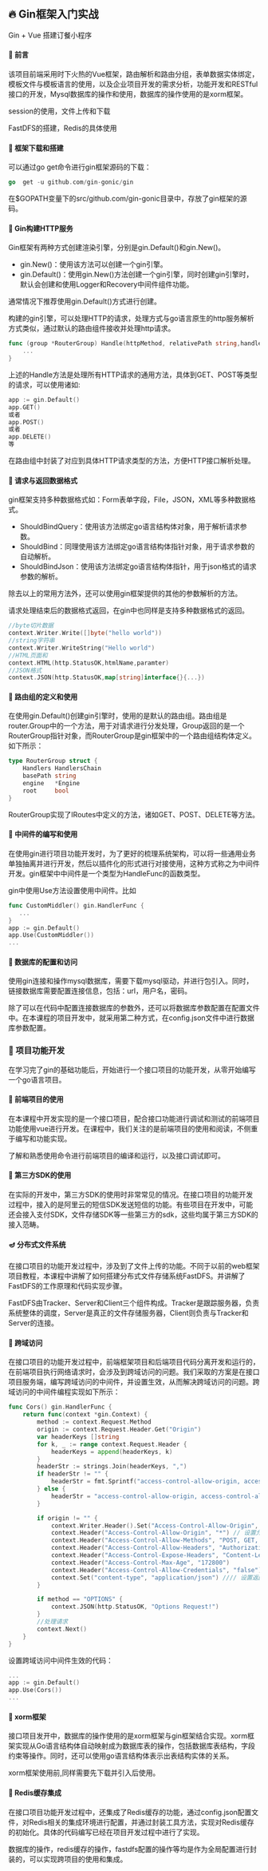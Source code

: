 ## 🔥 Gin框架入门实战

Gin + Vue 搭建订餐小程序

#### 🏴󠁩󠁤󠁪󠁷󠁿 前言
该项目前端采用时下火热的Vue框架，路由解析和路由分组，表单数据实体绑定，模板文件与模板语言的使用，以及企业项目开发的需求分析，功能开发和RESTful接口的开发，Mysql数据库的操作和使用，数据库的操作使用的是xorm框架。

session的使用，文件上传和下载

FastDFS的搭建，Redis的具体使用



#### 🍗 框架下载和搭建
可以通过go get命令进行gin框架源码的下载：

```go
go  get -u github.com/gin-gonic/gin
```

在$GOPATH变量下的src/github.com/gin-gonic目录中，存放了gin框架的源码。



#### 🎅 Gin构建HTTP服务
Gin框架有两种方式创建渲染引擎，分别是gin.Default()和gin.New()。
* gin.New()：使用该方法可以创建一个gin引擎。
* gin.Default()：使用gin.New()方法创建一个gin引擎，同时创建gin引擎时，默认会创建和使用Logger和Recovery中间件组件功能。

通常情况下推荐使用gin.Default()方式进行创建。

构建的gin引擎，可以处理HTTP的请求，处理方式与go语言原生的http服务解析方式类似，通过默认的路由组件接收并处理http请求。
```go
func (group *RouterGroup) Handle(httpMethod, relativePath string,handlers ...HandlerFunc) IRouters{
    ...
}
```

上述的Handle方法是处理所有HTTP请求的通用方法，具体到GET、POST等类型的请求，可以使用诸如:

```go
app := gin.Default()
app.GET()
或者
app.POST()
或者
app.DELETE()
等
```
在路由组中封装了对应到具体HTTP请求类型的方法，方便HTTP接口解析处理。



#### 🍷 请求与返回数据格式
gin框架支持多种数据格式如：Form表单字段，File，JSON，XML等多种数据格式。

* ShouldBindQuery：使用该方法绑定go语言结构体对象，用于解析请求参数。
* ShouldBind：同理使用该方法绑定go语言结构体指针对象，用于请求参数的自动解析。
* ShouldBindJson：使用该方法绑定go语言结构体指针，用于json格式的请求参数的解析。

除去以上的常用方法外，还可以使用gin框架提供的其他的参数解析的方法。

请求处理结束后的数据格式返回，在gin中也同样是支持多种数据格式的返回。
```go
//byte切片数据
context.Writer.Write([]byte("hello world"))
//string字符串
context.Writer.WriteString("Hello world")
//HTML页面和
context.HTML(http.StatusOK,htmlName,paramter)
//JSON格式
context.JSON(http.StatusOK,map[string]interface{}{...})
```



#### 🍔 路由组的定义和使用
在使用gin.Default()创建gin引擎时，使用的是默认的路由组。路由组是router.Group中的一个方法，用于对请求进行分发处理，Group返回的是一个RouterGroup指针对象，而RouterGroup是gin框架中的一个路由组结构体定义。如下所示：
```go
type RouterGroup struct {
	Handlers HandlersChain
	basePath string
	engine   *Engine
	root     bool
}
```
RouterGroup实现了IRoutes中定义的方法，诸如GET、POST、DELETE等方法。



#### 🎂 中间件的编写和使用
在使用gin进行项目功能开发时，为了更好的梳理系统架构，可以将一些通用业务单独抽离并进行开发，然后以插件化的形式进行对接使用，这种方式称之为中间件开发。gin框架中中间件是一个类型为HandleFunc的函数类型。

gin中使用Use方法设置使用中间件。比如
```go
func CustomMiddler() gin.HandlerFunc {
   ...
}
app := gin.Default()
app.Use(CustomMiddler())
...
```



#### 🐺 数据库的配置和访问
使用gin连接和操作mysql数据库，需要下载mysql驱动，并进行包引入。同时，链接数据库需要配置连接信息，包括：url，用户名，密码。

除了可以在代码中配置连接数据库的参数外，还可以将数据库参数配置在配置文件中。在本课程的项目开发中，就采用第二种方式，在config.json文件中进行数据库参数配置。



### 🎄 项目功能开发
在学习完了gin的基础功能后，开始进行一个接口项目的功能开发，从零开始编写一个go语言项目。



#### 🎉 前端项目的使用
在本课程中开发实现的是一个接口项目，配合接口功能进行调试和测试的前端项目功能使用vue进行开发。在课程中，我们关注的是前端项目的使用和阅读，不侧重于编写和功能实现。

了解和熟悉使用命令进行前端项目的编译和运行，以及接口调试即可。



#### 🎈 第三方SDK的使用
在实际的开发中，第三方SDK的使用时非常常见的情况。在接口项目的功能开发过程中，接入的是阿里云的短信SDK发送短信的功能。有些项目在开发中，可能还会接入支付SDK，文件存储SDK等一些第三方的sdk，这些均属于第三方SDK的接入范畴。



#### 🪔 分布式文件系统
在接口项目的功能开发过程中，涉及到了文件上传的功能。不同于以前的web框架项目教程，本课程中讲解了如何搭建分布式文件存储系统FastDFS。并讲解了FastDFS的工作原理和代码实现步骤。

FastDFS由Tracker、Server和Client三个组件构成。Tracker是跟踪服务器，负责系统整体的调度，Server是真正的文件存储服务器，Client则负责与Tracker和Server的连接。



#### 🍓 跨域访问
在接口项目的功能开发过程中，前端框架项目和后端项目代码分离开发和运行的，在前端项目执行网络请求时，会涉及到跨域访问的问题。我们采取的方案是在接口项目服务端，编写跨域访问的中间件，并设置生效，从而解决跨域访问的问题。跨域访问的中间件编程实现如下所示：
```go
func Cors() gin.HandlerFunc {
	return func(context *gin.Context) {
		method := context.Request.Method
		origin := context.Request.Header.Get("Origin")
		var headerKeys []string
		for k, _ := range context.Request.Header {
			headerKeys = append(headerKeys, k)
		}
		headerStr := strings.Join(headerKeys, ",")
		if headerStr != "" {
			headerStr = fmt.Sprintf("access-control-allow-origin, access-control-allow-headers, %s", headerStr)
		} else {
			headerStr = "access-control-allow-origin, access-control-allow-headers"
		}

		if origin != "" {
			context.Writer.Header().Set("Access-Control-Allow-Origin", "*")
			context.Header("Access-Control-Allow-Origin", "*") // 设置允许访问所有域
			context.Header("Access-Control-Allow-Methods", "POST, GET, OPTIONS, PUT, DELETE,UPDATE")
			context.Header("Access-Control-Allow-Headers", "Authorization, Content-Length, X-CSRF-Token, Token,session,X_Requested_With,Accept, Origin, Host, Connection, Accept-Encoding, Accept-Language,DNT, X-CustomHeader, Keep-Alive, User-Agent, X-Requested-With, If-Modified-Since, Cache-Control, Content-Type, Pragma")
			context.Header("Access-Control-Expose-Headers", "Content-Length, Access-Control-Allow-Origin, Access-Control-Allow-Headers,Cache-Control,Content-Language,Content-Type,Expires,Last-Modified,Pragma,FooBar")
			context.Header("Access-Control-Max-Age", "172800")
			context.Header("Access-Control-Allow-Credentials", "false")
			context.Set("content-type", "application/json") //// 设置返回格式是json
		}

		if method == "OPTIONS" {
			context.JSON(http.StatusOK, "Options Request!")
		}
		//处理请求
		context.Next()
	}
}
```

设置跨域访问中间件生效的代码：
```go
...
app := gin.Default()
app.Use(Cors())
...
```



#### 🍒 xorm框架
接口项目发开中，数据库的操作使用的是xorm框架与gin框架结合实现。xorm框架实现从Go语言结构体自动映射成为数据库表的操作，包括数据库表结构，字段约束等操作。同时，还可以使用go语言结构体表示出表结构实体的关系。

xorm框架使用前,同样需要先下载并引入后使用。



#### 🌈 Redis缓存集成
在接口项目功能开发过程中，还集成了Redis缓存的功能，通过config.json配置文件，对Redis相关的集成环境进行配置，并通过封装工具方法，实现对Redis缓存的初始化。具体的代码编写已经在项目开发过程中进行了实现。

数据库的操作，redis缓存的操作，fastdfs配置的操作等均是作为全局配置进行封装的，可以实现跨项目的使用和集成。
